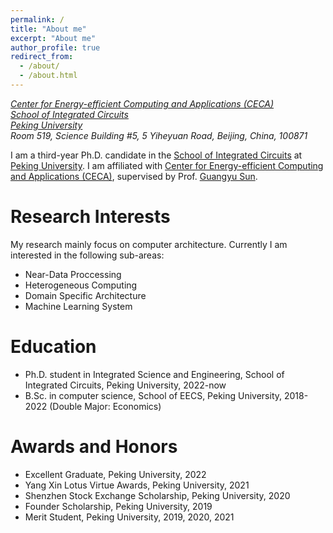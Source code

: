 ```yaml
---
permalink: /
title: "About me"
excerpt: "About me"
author_profile: true
redirect_from: 
  - /about/
  - /about.html
---
```


[*Center for Energy-efficient Computing and Applications (CECA)*](https://ceca.pku.edu.cn/en/home/index.htm)  
[*School of Integrated Circuits*](https://ic.pku.edu.cn/)  
[*Peking University*](https://english.pku.edu.cn/)  
*Room 519, Science Building #5, 5 Yiheyuan Road, Beijing, China, 100871*  

I am a third-year Ph.D. candidate in the [School of Integrated Circuits](https://ic.pku.edu.cn/) at [Peking University](https://english.pku.edu.cn/). I am affiliated with [Center for Energy-efficient Computing and Applications (CECA)](https://ceca.pku.edu.cn/en/home/index.htm), supervised by Prof. [Guangyu Sun](http://ceca.pku.edu.cn/en/people_/faculty_/guangyu_sun/). 

Research Interests
=====
My research mainly focus on computer architecture. Currently I am interested in the following sub-areas:
+ Near-Data Proccessing
+ Heterogeneous Computing
+ Domain Specific Architecture
+ Machine Learning System

Education
======
+ Ph.D. student in Integrated Science and Engineering, School of Integrated Circuits, Peking University, 2022-now
+ B.Sc. in computer science, School of EECS, Peking University, 2018-2022 (Double Major: Economics)

Awards and Honors
======
+ Excellent Graduate, Peking University, 2022
+ Yang Xin Lotus Virtue Awards, Peking University, 2021
+ Shenzhen Stock Exchange Scholarship, Peking University, 2020
+ Founder Scholarship, Peking University, 2019
+ Merit Student, Peking University, 2019, 2020, 2021


